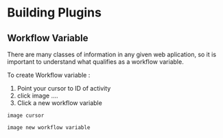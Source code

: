 # Building Plugins #

## Workflow Variable ##

There are many classes of information in any given web aplication, so it is important to understand 
what qualifies as a workflow variable. 

To create Workflow variable :

1. Point your cursor to ID of activity 
2. click image ....
3. Click a new workflow variable 

```
image cursor
```

```
image new workflow variable
```

